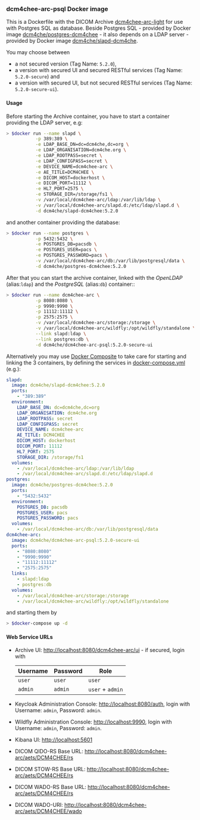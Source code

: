 ### dcm4chee-arc-psql Docker image

This is a Dockerfile with the DICOM Archive [dcm4chee-arc-light](https://github.com/dcm4che/dcm4chee-arc-light/wiki)
for use with Postgres SQL as database. Beside Postgres SQL - provided by Docker image
[dcm4che/postgres-dcm4chee](https://hub.docker.com/r/dcm4che/postgres-dcm4chee/) -  it also depends
on a LDAP server - provided by Docker image
[dcm4che/slapd-dcm4che](https://hub.docker.com/r/dcm4che/slapd-dcm4chee/).

You may choose between
- a not secured version (Tag Name: `5.2.0`),
- a version with secured UI and secured RESTful services (Tag Name: `5.2.0-secure`) and
- a version with secured UI, but not secured RESTful services (Tag Name: `5.2.0-secure-ui`).

#### Usage

Before starting the Archive container, you have to start a container providing the LDAP server, e.g:
```bash
> $docker run --name slapd \
           -p 389:389 \
           -e LDAP_BASE_DN=dc=dcm4che,dc=org \
           -e LDAP_ORGANISATION=dcm4che.org \
           -e LDAP_ROOTPASS=secret \
           -e LDAP_CONFIGPASS=secret \
           -e DEVICE_NAME=dcm4chee-arc \
           -e AE_TITLE=DCM4CHEE \
           -e DICOM_HOST=dockerhost \
           -e DICOM_PORT=11112 \
           -e HL7_PORT=2575 \
           -e STORAGE_DIR=/storage/fs1 \
           -v /var/local/dcm4chee-arc/ldap:/var/lib/ldap \
           -v /var/local/dcm4chee-arc/slapd.d:/etc/ldap/slapd.d \
           -d dcm4che/slapd-dcm4chee:5.2.0
````

and another container providing the database:
```bash
> $docker run --name postgres \
           -p 5432:5432 \
           -e POSTGRES_DB=pacsdb \
           -e POSTGRES_USER=pacs \
           -e POSTGRES_PASSWORD=pacs \
           -v /var/local/dcm4chee-arc/db:/var/lib/postgresql/data \
           -d dcm4che/postgres-dcm4chee:5.2.0
````

After that you can start the archive container, linked with the _OpenLDAP_ (alias:`ldap`) and
the _PostgreSQL_ (alias:`db`) container::
```bash
> $docker run --name dcm4chee-arc \
           -p 8080:8080 \
           -p 9990:9990 \
           -p 11112:11112 \
           -p 2575:2575 \
           -v /var/local/dcm4chee-arc/storage:/storage \
           -v /var/local/dcm4chee-arc/wildfly:/opt/wildfly/standalone \
           --link slapd:ldap \
           --link postgres:db \
           -d dcm4che/dcm4chee-arc-psql:5.2.0-secure-ui
```

Alternatively you may use [Docker Composite](https://docs.docker.com/compose/) to take care for
starting and linking the 3 containers, by defining the services in
[docker-compose.yml](https://raw.githubusercontent.com/dcm4che-dockerfiles/dcm4chee-arc-psql/master/docker-compose.yml)
(e.g.):

````yaml
slapd:
  image: dcm4che/slapd-dcm4chee:5.2.0
  ports:
    - "389:389"
  environment:
    LDAP_BASE_DN: dc=dcm4che,dc=org
    LDAP_ORGANISATION: dcm4che.org
    LDAP_ROOTPASS: secret
    LDAP_CONFIGPASS: secret
    DEVICE_NAME: dcm4chee-arc
    AE_TITLE: DCM4CHEE
    DICOM_HOST: dockerhost
    DICOM_PORT: 11112
    HL7_PORT: 2575
    STORAGE_DIR: /storage/fs1
  volumes:
    - /var/local/dcm4chee-arc/ldap:/var/lib/ldap
    - /var/local/dcm4chee-arc/slapd.d:/etc/ldap/slapd.d
postgres:
  image: dcm4che/postgres-dcm4chee:5.2.0
  ports:
    - "5432:5432"
  environment:
    POSTGRES_DB: pacsdb
    POSTGRES_USER: pacs
    POSTGRES_PASSWORD: pacs
  volumes:
    - /var/local/dcm4chee-arc/db:/var/lib/postgresql/data
dcm4chee-arc:
  image: dcm4che/dcm4chee-arc-psql:5.2.0-secure-ui
  ports:
    - "8080:8080"
    - "9990:9990"
    - "11112:11112"
    - "2575:2575"
  links:
    - slapd:ldap
    - postgres:db
  volumes:
    - /var/local/dcm4chee-arc/storage:/storage
    - /var/local/dcm4chee-arc/wildfly:/opt/wildfly/standalone
````

and starting them by
```bash
> $docker-compose up -d
````

#### Web Service URLs
- Archive UI: <http://localhost:8080/dcm4chee-arc/ui> - if secured, login with

    Username | Password | Role
    --- | --- | ---
    `user` | `user` | `user`
    `admin` | `admin` | `user` + `admin`
- Keycloak Administration Console: <http://localhost:8080/auth>, login with Username: `admin`, Password: `admin`.
- Wildfly Administration Console: <http://localhost:9990>, login with Username: `admin`, Password: `admin`.
- Kibana UI: <http://localhost:5601>
- DICOM QIDO-RS Base URL: <http://localhost:8080/dcm4chee-arc/aets/DCM4CHEE/rs>
- DICOM STOW-RS Base URL: <http://localhost:8080/dcm4chee-arc/aets/DCM4CHEE/rs>
- DICOM WADO-RS Base URL: <http://localhost:8080/dcm4chee-arc/aets/DCM4CHEE/rs>
- DICOM WADO-URI: <http://localhost:8080/dcm4chee-arc/aets/DCM4CHEE/wado>
